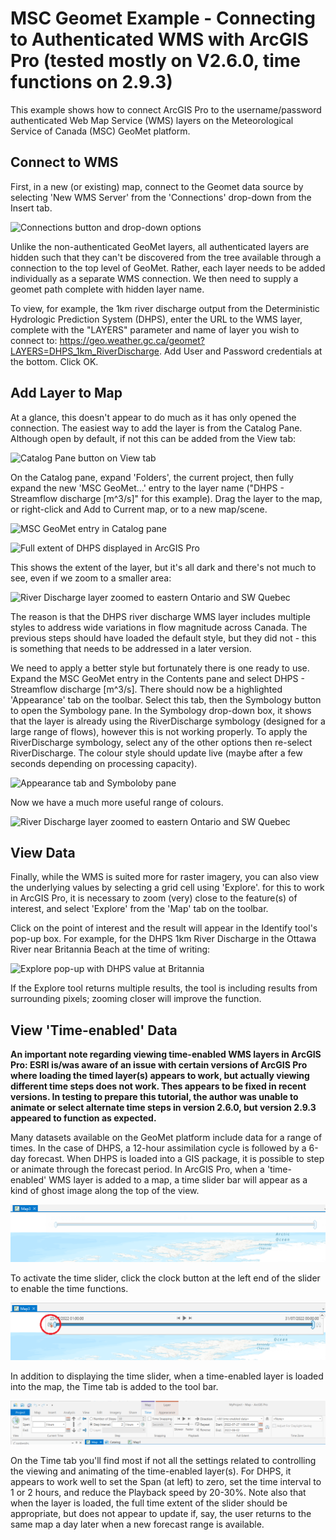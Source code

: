 # MSC Geomet Example - Connecting to Authenticated WMS with ArcGIS Pro (tested mostly on V2.6.0, time functions on 2.9.3)

This example shows how to connect ArcGIS Pro to the username/password authenticated Web Map Service (WMS) layers on the Meteorological Service of Canada (MSC) GeoMet platform.

## Connect to WMS
First, in a new (or existing) map, connect to the Geomet data source by selecting 'New WMS Server' from the 'Connections' drop-down from the Insert tab.

![Connections button and drop-down options](images/ArcPro_DHPS_01.png)

Unlike the non-authenticated GeoMet layers, all authenticated layers are hidden such that they can't be discovered from the tree available through a connection to the top level of GeoMet. Rather, each layer needs to be added individually as a separate WMS connection. We then need to supply a geomet path complete with hidden layer name.

To view, for example, the 1km river discharge output from the Deterministic Hydrologic Prediction System (DHPS), enter the URL to the WMS layer, complete with the "LAYERS" parameter and name of layer you wish to connect to: https://geo.weather.gc.ca/geomet?LAYERS=DHPS_1km_RiverDischarge. Add User and Password credentials at the bottom. Click OK.

## Add Layer to Map
At a glance, this doesn't appear to do much as it has only opened the connection. The easiest way to add the layer is from the Catalog Pane. Although open by default, if not this can be added from the View tab:

![Catalog Pane button on View tab](images/ArcPro_DHPS_02.png)

On the Catalog pane, expand 'Folders', the current project, then fully expand the new 'MSC GeoMet...' entry to the layer name ("DHPS - Streamflow discharge [m^3/s]" for this example). Drag the layer to the map, or right-click and Add to Current map, or to a new map/scene.

![MSC GeoMet entry in Catalog pane](images/ArcPro_DHPS_03.png)

![Full extent of DHPS displayed in ArcGIS Pro](images/ArcPro_DHPS_04.png)

This shows the extent of the layer, but it's all dark and there's not much to see, even if we zoom to a smaller area:

![River Discharge layer zoomed to eastern Ontario and SW Quebec](images/ArcPro_DHPS_05.png)

The reason is that the DHPS river discharge WMS layer includes multiple styles to address wide variations in flow magnitude across Canada. The previous steps should have loaded the default style, but they did not - this is something that needs to be addressed in a later version. 

We need to apply a better style but fortunately there is one ready to use. Expand the MSC GeoMet entry in the Contents pane and select DHPS - Streamflow discharge [m^3/s]. There should now be a highlighted 'Appearance' tab on the toolbar. Select this tab, then the Symbology button to open the Symbology pane. In the Symbology drop-down box, it shows that the layer is already using the RiverDischarge symbology (designed for a large range of flows), however this is not working properly. To apply the RiverDischarge symbology, select any of the other options then re-select RiverDischarge. The colour style should update live (maybe after a few seconds depending on processing capacity).

![Appearance tab and Symboloby pane](images/ArcPro_DHPS_06.png)

Now we have a much more useful range of colours.

![River Discharge layer zoomed to eastern Ontario and SW Quebec](images/ArcPro_DHPS_07.png)

## View Data

Finally, while the WMS is suited more for raster imagery, you can also view the underlying values by selecting a grid cell using 'Explore'. for this to work in ArcGIS Pro, it is necessary to zoom (very) close to the feature(s) of interest, and select 'Explore' from the 'Map' tab on the toolbar.

Click on the point of interest and the result will appear in the Identify tool's pop-up box. For example, for the DHPS 1km River Discharge in the Ottawa River near Britannia Beach at the time of writing:

![Explore pop-up with DHPS value at Britannia](images/ArcPro_DHPS_08.png)

If the Explore tool returns multiple results, the tool is including results from surrounding pixels; zooming closer will improve the function.

## View 'Time-enabled' Data

**An important note regarding viewing time-enabled WMS layers in ArcGIS Pro: ESRI is/was aware of an issue with certain versions of ArcGIS Pro where loading the timed layer(s) appears to work, but actually viewing different time steps does not work. Thes appears to be fixed in recent versions. In testing to prepare this tutorial, the author was unable to animate or select alternate time steps in version 2.6.0, but version 2.9.3 appeared to function as expected.**

Many datasets available on the GeoMet platform include data for a range of times. In the case of DHPS, a 12-hour assimilation cycle is followed by a 6-day forecast. When DHPS is loaded into a GIS package, it is possible to step or animate through the forecast period. In ArcGIS Pro, when a 'time-enabled' WMS layer is added to a map, a time slider bar will appear as a kind of ghost image along the top of the view.

!['Ghost' of time slider before activation](images/ArcPro_DHPS_09.png)

To activate the time slider, click the clock button at the left end of the slider to enable the time functions.

![Time slider with the on/off button circled](images/ArcPro_DHPS_10.png)

In addition to displaying the time slider, when a time-enabled layer is loaded into the map, the Time tab is added to the tool bar.

![Time settings tab under Map section in ArcGIS Pro toolbar](images/ArcPro_DHPS_11.png)

On the Time tab you'll find most if not all the settings related to controlling the viewing and animating of the time-enabled layer(s). For DHPS, it appears to work well to set the Span (at left) to zero, set the time interval to 1 or 2 hours, and reduce the Playback speed by 20-30%. Note also that when the layer is loaded, the full time extent of the slider should be appropriate, but does not appear to update if, say, the user returns to the same map a day later when a new forecast range is available.





